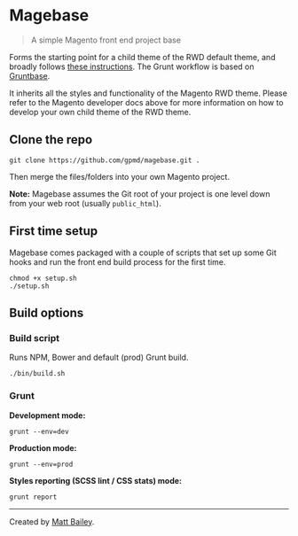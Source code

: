 # Magebase

> A simple Magento front end project base

Forms the starting point for a child theme of the RWD default theme, and broadly follows [these instructions](http://devdocs.magento.com/guides/m1x/ce19-ee114/RWD_dev-guide.html). The Grunt workflow is based on [Gruntbase](https://github.com/gpmd/gruntbase).

It inherits all the styles and functionality of the Magento RWD theme. Please refer to the Magento developer docs above for more information on how to develop your own child theme of the RWD theme.

## Clone the repo

```
git clone https://github.com/gpmd/magebase.git .
```

Then merge the files/folders into your own Magento project.

**Note:** Magebase assumes the Git root of your project is one level down from your web root (usually `public_html`).

## First time setup

Magebase comes packaged with a couple of scripts that set up some Git hooks and run the front end build process for the first time.

```
chmod +x setup.sh
./setup.sh
```

## Build options

### Build script

Runs NPM, Bower and default (prod) Grunt build.

```
./bin/build.sh
```

### Grunt

**Development mode:**

```
grunt --env=dev
```

**Production mode:**

```
grunt --env=prod
```

**Styles reporting (SCSS lint / CSS stats) mode:**

```
grunt report
```

---

Created by [Matt Bailey](http://mattbailey.io/).
